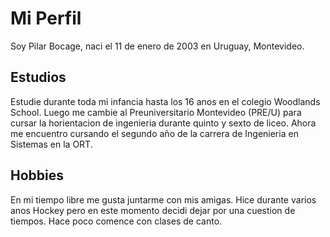 # Mi Perfil 

Soy Pilar Bocage, naci el 11 de enero de 2003 en Uruguay, Montevideo.

## Estudios 
Estudie durante toda mi infancia hasta los 16 anos en el colegio Woodlands School. Luego me cambie al Preuniversitario Montevideo (PRE/U) para cursar la horientacion de ingenieria durante quinto y sexto de liceo. Ahora me encuentro cursando el segundo año de la carrera de Ingenieria en Sistemas en la ORT. 

## Hobbies
En mi tiempo libre me gusta juntarme con mis amigas. Hice durante varios anos Hockey pero en este momento decidi dejar por una cuestion de tiempos. Hace poco comence con clases de canto. 

